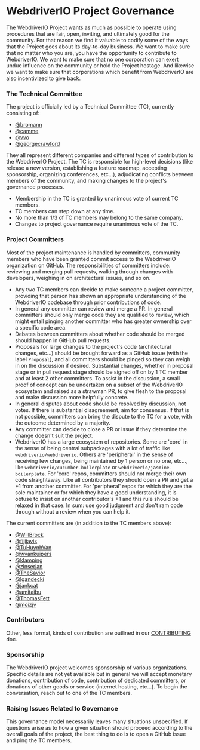 # WebdriverIO Project Governance

The WebdriverIO Project wants as much as possible to operate using procedures that are fair, open, inviting, and ultimately good for the community. For that reason we find it valuable to codify some of the ways that the Project goes about its day-to-day business. We want to make sure that no matter who you are, you have the opportunity to contribute to WebdriverIO. We want to make sure that no one corporation can exert undue influence on the community or hold the Project hostage. And likewise we want to make sure that corporations which benefit from WebdriverIO are also incentivized to give back.

### The Technical Committee

The project is officially led by a Technical Committee (TC), currently
consisting of:

* [@bromann](https://github.com/christian-bromann)
* [@camme](https://github.com/camme)
* [@vvo](https://github.com/vvo)
* [@georgecrawford](https://github.com/georgecrawford)

They all represent different companies and different types of contribution to the WebdriverIO Project. The TC is responsible for high-level decisions (like release a new version, establishing a feature roadmap, accepting sponsorship, organizing conferences, etc...), adjudicating conflicts between members of the community, and making changes to the project's governance processes.

* Membership in the TC is granted by unanimous vote of current TC members.
* TC members can step down at any time.
* No more than 1/3 of TC members may belong to the same company.
* Changes to project governance require unanimous vote of the TC.

### Project Committers

Most of the project maintenance is handled by committers, community members who have been granted commit access to the WebdriverIO organization on GitHub. The responsibilities of committers include: reviewing and merging pull requests, walking through changes with developers, weighing in on architectural issues, and so on.

* Any two TC members can decide to make someone a project committer, providing that person has shown an appropriate understanding of the WebdriverIO codebase through prior contributions of code.
* In general any committer can review and merge a PR. In general committers should only merge code they are qualified to review, which might entail pinging another committer who has greater ownership over a specific code area.
* Debates between committers about whether code should be merged should happen in GitHub pull requests.
* Proposals for large changes to the project's code (architectural changes, etc...) should be brought forward as a GitHub issue (with the label `Proposal`), and all committers should be pinged so they can weigh in on the discussion if desired. Substantial changes, whether in proposal stage or in pull request stage should be signed off on by 1 TC member and at least 2 other committers. To assist in the discussion, a small proof of concept can be undertaken on a subset of the WebdriverIO ecosystem and raised as a strawman PR, to give flesh to the proposal and make discussion more helpfully concrete.
* In general disputes about code should be resolved by discussion, not votes. If there is substantial disagreement, aim for consensus. If that is not possible, committers can bring the dispute to the TC for a vote, with the outcome determined by a majority.
* Any committer can decide to close a PR or issue if they determine the change doesn't suit the project.
* WebdriverIO has a large ecosystem of repositories. Some are 'core' in the sense of being central subpackages with a lot of traffic like `webdriverio/webdriverio`. Others are 'peripheral' in the sense of receiving few changes, being maintained by 1 person or no one, etc..., like `webdriverio/cucumber-boilerplate` or `webdriverio/jasmine-boilerplate`. For 'core' repos, committers should not merge their own code straightaway. Like all contributors they should open a PR and get a +1 from another committer. For 'peripheral' repos for which they are the sole maintainer or for which they have a good understanding, it is obtuse to insist on another contributor's +1 and this rule should be relaxed in that case. In sum: use good judgment and don't ram code through without a review when you can help it.

The current committers are (in addition to the TC members above):

* [@WillBrock](https://github.com/WillBrock)
* [@fijijavis](https://github.com/fijijavis)
* [@TuHuynhVan](https://github.com/TuHuynhVan)
* [@wvankuipers](https://github.com/wvankuipers)
* [@klamping](https://github.com/klamping)
* [@zinserjan](https://github.com/zinserjan)
* [@TheSavior](https://github.com/TheSavior)
* [@lgandecki](https://github.com/lgandecki)
* [@jankcat](https://github.com/jankcat)
* [@amitaibu](https://github.com/amitaibu)
* [@ThomasFett](https://github.com/ThomasFett)
* [@moizjv](https://github.com/moizjv)

### Contributors

Other, less formal, kinds of contribution are outlined in our
[CONTRIBUTING](/CONTRIBUTING.md) doc.

### Sponsorship

The WebdriverIO project welcomes sponsorship of various organizations. Specific details are not yet available but in general we will accept monetary donations, contribution of code, contribution of dedicated committers, or donations of other goods or service (internet hosting, etc...). To begin the conversation, reach out to one of the TC members.

### Raising Issues Related to Governance

This governance model necessarily leaves many situations unspecified. If questions arise as to how a given situation should proceed according to the overall goals of the project, the best thing to do is to open a GitHub issue and ping the TC members.
